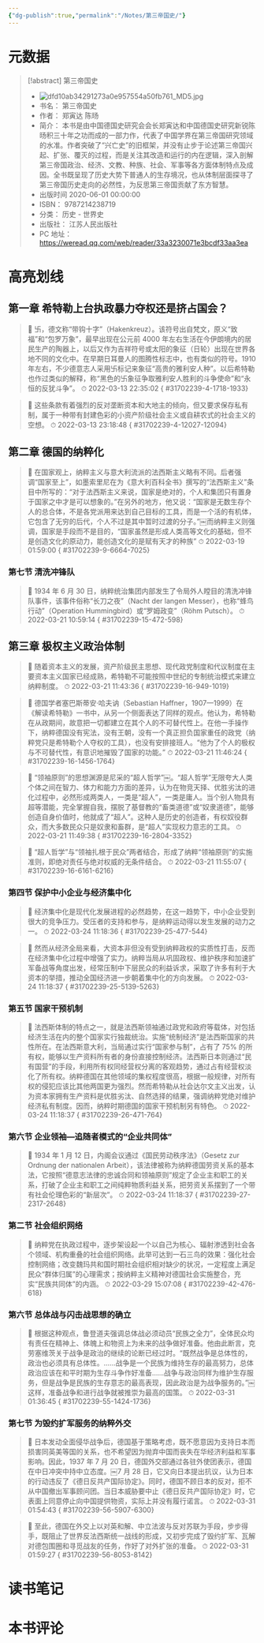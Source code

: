 ```yaml
---
{"dg-publish":true,"permalink":"/Notes/第三帝国史/"}
---
```



# 元数据

> [!abstract] 第三帝国史
> - ![dfd10ab34291273a0e957554a50fb761_MD5.jpg](/img/user/Attachments/dfd10ab34291273a0e957554a50fb761_MD5.jpg)
> - 书名： 第三帝国史
> - 作者： 郑寅达 陈旸
> - 简介： 本书是由中国德国史研究会会长郑寅达和中国德国史研究新锐陈旸积三十年之功而成的一部力作，代表了中国学界在第三帝国研究领域的水准。作者突破了“兴亡史”的旧框架，并没有止步于论述第三帝国兴起、扩张、覆灭的过程，而是关注其改造和运行的内在逻辑，深入剖解第三帝国政治、经济、文教、种族、社会、军事等各方面体制特点及成因。全书既呈现了历史大势下普通人的生存境况，也从体制层面探寻了第三帝国历史走向的必然性，为反思第三帝国贡献了东方智慧。
> - 出版时间 2020-06-01 00:00:00
> - ISBN： 9787214238719
> - 分类： 历史 - 世界史
> - 出版社： 江苏人民出版社
> - PC 地址：https://weread.qq.com/web/reader/33a3230071e3bcdf33aa3ea

# 高亮划线

## 第一章 希特勒上台执政暴力夺权还是挤占国会？

> 📌 卐，德文称“带钩十字”（Hakenkreuz）。该符号出自梵文，原义“致福”和“包罗万象”，最早出现在公元前 4000 年左右生活在今伊朗境内的居民生产的陶器上，以后又作为吉祥符号或太阳的象征（日轮）出现在世界各地不同的文化中。在早期日耳曼人的图腾性标志中，也有类似的符号。1910 年左右，不少德意志人采用卐标记来象征“高贵的雅利安人种”。以后希特勒也作过类似的解释，称“黑色的卐象征争取雅利安人胜利的斗争使命”和“永恒的反犹斗争”。
> ⏱ 2022-03-13 22:35:02
{ #31702239-4-1718-1933}


> 📌 这些条款有着强烈的反对垄断资本和大地主的倾向，但又要求保存私有制，属于一种带有封建色彩的小资产阶级社会主义或自耕农式的社会主义的空想。
> ⏱ 2022-03-13 23:18:48
{ #31702239-4-12027-12094}


## 第二章 德国的纳粹化

> 📌 在国家观上，纳粹主义与意大利流派的法西斯主义略有不同。后者强调“国家至上”，如墨索里尼在为《意大利百科全书》撰写的“法西斯主义”条目中所写的：“对于法西斯主义来说，国家是绝对的，个人和集团只有置身于国家之中才是可以想象的。”在另外的地方，他又说：“国家是无数生存个人的总合体，不是各党派用来达到自己目标的工具，而是一个活的有机体，它包含了无穷的后代，个人不过是其中暂时过渡的分子。”￼而纳粹主义则强调，国家是手段而不是目的，“国家虽然是形成人类高等文化的基础，但不是创造文化的原动力，能创造文化的是赋有天才的种族”
> ⏱ 2022-03-19 01:59:00
{ #31702239-9-6664-7025}


### 第七节 清洗冲锋队

> 📌 1934 年 6 月 30 日，纳粹统治集团内部发生了令局外人瞠目的清洗冲锋队事件，该事件俗称“长刀之夜”（Nacht der langen Messer），也称“蜂鸟行动”（Operation Hummingbird）或“罗姆政变”（Röhm Putsch）。
> ⏱ 2022-03-21 10:59:14
{ #31702239-15-472-598}


## 第三章 极权主义政治体制

> 📌 随着资本主义的发展，资产阶级民主思想、现代政党制度和代议制度在主要资本主义国家已经成熟，希特勒不可能按照中世纪的专制统治模式来建立纳粹制度。
> ⏱ 2022-03-21 11:43:36
{ #31702239-16-949-1019}


> 📌 德国学者塞巴斯蒂安·哈夫讷（Sebastian Haffner，1907—1999）在《解读希特勒》一书中，从另一个侧面表达了同样的观点。他认为，希特勒在从政期间，故意把一切都建立在其个人的不可替代性上。在他一手操作下，纳粹德国没有宪法，没有王朝，没有一个真正担负国家重任的政党（纳粹党只是希特勒个人夺权的工具），也没有安排接班人。“他为了个人的极权与不可替代性，有意识地摧毁了国家的功能。”
> ⏱ 2022-03-21 11:46:24
{ #31702239-16-1456-1764}


> 📌 “领袖原则”的思想渊源是尼采的“超人哲学”￼。“超人哲学”无限夸大人类个体之间在智力、体力和能力方面的差异，认为在物竞天择、优胜劣汰的进化过程中，必然形成两类人，一类是“超人”，一类是庸人。当个别人物具有超等潜能，完全掌握自我，摆脱了基督教的“畜类道德”或“奴隶道德”，能够创造自身价值时，他就成了“超人”。这种人是历史的创造者，有权奴役群众，而大多数民众只是奴隶和畜群，是“超人”实现权力意志的工具。
> ⏱ 2022-03-21 11:49:38
{ #31702239-16-2804-3352}


> 📌 “超人哲学”与“领袖扎根于民众”两者结合，形成了纳粹“领袖原则”的实施准则，即绝对责任与绝对权威的无条件结合。
> ⏱ 2022-03-21 11:55:07
{ #31702239-16-6161-6216}


### 第四节 保护中小企业与经济集中化

> 📌 经济集中化是现代化发展进程的必然趋势，在这一趋势下，中小企业受到很大的竞争压力。受压者的支持和参与，是纳粹运动得以发生发展的动力之一。
> ⏱ 2022-03-24 11:18:36
{ #31702239-25-477-544}


> 📌 然而从经济全局来看，大资本非但没有受到纳粹政权的实质性打击，反而在经济集中化过程中增强了实力。纳粹当局从巩固政权、维护秩序和加速扩军备战等角度出发，经常压制中下层民众的利益诉求，采取了许多有利于大资本的举措，推动全国经济进一步朝着集中化的方向发展。
> ⏱ 2022-03-24 11:18:37
{ #31702239-25-5139-5263}


### 第五节 国家干预机制

> 📌 法西斯体制的特点之一，就是法西斯领袖通过政党和政府等载体，对包括经济生活在内的整个国家实行独裁统治。实施“统制经济”是法西斯国家的共性所在。在法西斯意大利，当局通过实行“国家参与制”，占有了 75% 的所有权，能够以生产资料所有者的身份直接控制经济。法西斯日本则通过“民有国营”的手段，利用所有权同经营权分离的客观趋势，通过占有经营权淡化了所有权。纳粹德国在其他领域的集权程度很高，根据一般规律，对所有权的侵犯应该比其他两国更为强烈。然而希特勒从社会达尔文主义出发，认为资本家拥有生产资料是优胜劣汰、自然选择的结果，强调纳粹党绝对维护经济私有制度。因而，纳粹时期德国的国家干预机制另有特色。
> ⏱ 2022-03-24 11:18:37
{ #31702239-26-471-764}


### 第六节 企业领袖—追随者模式的“企业共同体”

> 📌 1934 年 1 月 12 日，内阁会议通过《国民劳动秩序法》（Gesetz zur Ordnung der nationalen Arbeit），该法律被称为纳粹德国劳资关系的基本法，它按照“德意志法律的忠诚合同和领袖原则”规定了企业主和职工的关系，打破了企业主和职工之间纯粹物质利益关系，把劳资关系摆到了一个带有社会伦理色彩的“新层次”。
> ⏱ 2022-03-24 11:18:37
{ #31702239-27-2317-2648}


### 第二节 社会组织网络

> 📌 纳粹党在执政过程中，逐步架设起一个以自己为核心、辐射渗透到社会各个领域、机构重叠的社会组织网络。此举可达到一石三鸟的效果：强化社会控制网络；改变魏玛共和国时期社会组织相对缺少的状况，一定程度上满足民众“群体归属”的心理需求；按纳粹主义精神对德国社会实施整合，充实“民族共同体”的内涵。
> ⏱ 2022-03-29 15:07:08
{ #31702239-42-476-618}


### 第六节 总体战与闪击战思想的确立

> 📌 根据这种观点，鲁登道夫强调总体战必须动员“民族之全力”，全体民众均有责任在精神上、体魄上和物资上为未来的战争做好准备。他由此断言，克劳塞维茨关于战争是政治的继续的论断已经过时。“既然战争是总体性的，政治也必须具有总体性。……战争是一个民族为维持生存的最高努力，总体政治应该在和平时期为生存斗争作好准备……战争与政治同样为维护生存服务，但是战争是民族的生存意志的最高表现，因此政治是为战争服务的。”￼这样，准备战争和进行战争就被推崇为最高的国策。
> ⏱ 2022-03-31 01:36:45
{ #31702239-55-1424-1736}


### 第七节 为毁约扩军服务的纳粹外交

> 📌 日本发动全面侵华战争后，德国基于策略考虑，既不愿意因为支持日本而损害同英美等国的关系，也不希望因为抛弃中国而丧失在华经济利益和军事影响。因此，1937 年 7 月 20 日，德国外交部通过各驻外使团表示，德国在中日冲突中持中立态度。￼7 月 28 日，它又向日本提出抗议，认为日本的行动违反了《德日反共产国际协定》。同时，德国不顾日本的反对，拒不从中国撤出军事顾问团。当日本威胁要中止《德日反共产国际协定》时，它表面上同意停止向中国提供物资，实际上并没有履行诺言。
> ⏱ 2022-03-31 01:54:43
{ #31702239-56-5907-6300}


> 📌 至此，德国在外交上以对英和解、中立法波与反对苏联为手段，步步得手，既阻止了世界反法西斯统一战线的形成，又初步完成了毁约扩军、瓦解对德包围圈和寻觅战友的任务，作好了对外扩张的准备。
> ⏱ 2022-03-31 01:59:27
{ #31702239-56-8053-8142}


# 读书笔记

# 本书评论

